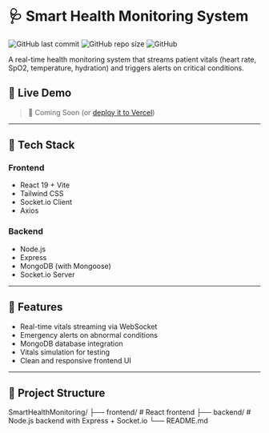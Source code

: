 # 🩺 Smart Health Monitoring System

![GitHub last commit](https://img.shields.io/github/last-commit/anjalijaiswal04/SmartHealthMonitoring)
![GitHub repo size](https://img.shields.io/github/repo-size/anjalijaiswal04/SmartHealthMonitoring)
![GitHub](https://img.shields.io/github/license/anjalijaiswal04/SmartHealthMonitoring)

A real-time health monitoring system that streams patient vitals (heart rate, SpO2, temperature, hydration) and triggers alerts on critical conditions.

## 🔗 Live Demo

> 🧪 Coming Soon (or [deploy it to Vercel](https://vercel.com))

---

## 🚀 Tech Stack

### Frontend
- React 19 + Vite
- Tailwind CSS
- Socket.io Client
- Axios

### Backend
- Node.js
- Express
- MongoDB (with Mongoose)
- Socket.io Server

---

## 🧩 Features

- Real-time vitals streaming via WebSocket
- Emergency alerts on abnormal conditions
- MongoDB database integration
- Vitals simulation for testing
- Clean and responsive frontend UI

---

## 📁 Project Structure
SmartHealthMonitoring/
├── frontend/ # React frontend
├── backend/ # Node.js backend with Express + Socket.io
└── README.md
